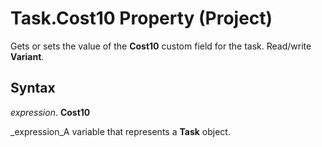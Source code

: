 
# Task.Cost10 Property (Project)

Gets or sets the value of the  **Cost10** custom field for the task. Read/write **Variant**.


## Syntax

 _expression_. **Cost10**

 _expression_A variable that represents a  **Task** object.

